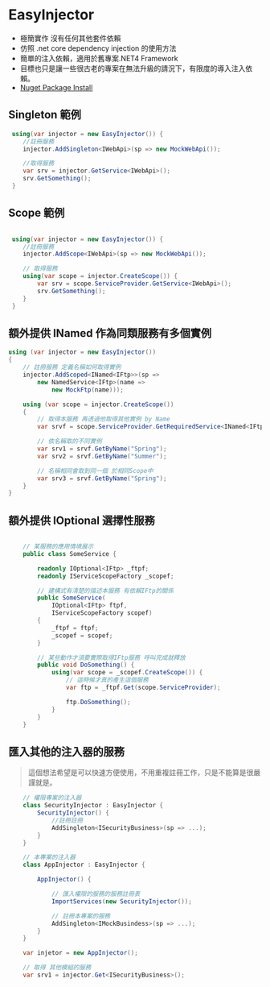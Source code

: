 ﻿# EasyInjector

* 極簡實作 沒有任何其他套件依賴
* 仿照 .net core dependency injection 的使用方法
* 簡單的注入依賴，適用於舊專案.NET4 Framework
* 目標也只是讓一些很古老的專案在無法升級的請況下，有限度的導入注入依賴。
* [Nuget Package Install](https://www.nuget.org/packages/EasyInjector/)


## Singleton 範例
``` C#
 using(var injector = new EasyInjector()) {
	//註冊服務
	injector.AddSingleton<IWebApi>(sp => new MockWebApi());

	//取得服務
	var srv = injector.GetService<IWebApi>();
	srv.GetSomething();
 }

```

## Scope 範例
``` C#

 using(var injector = new EasyInjector()) {
	//註冊服務
 	injector.AddScope<IWebApi>(sp => new MockWebApi());

	// 取得服務
	using(var scope = injector.CreateScope()) {
		var srv = scope.ServiceProvider.GetService<IWebApi>();
		srv.GetSomething();
	}
 }
```

## 額外提供 INamed 作為同類服務有多個實例
``` C#
using (var injector = new EasyInjector())
{
	// 註冊服務 定義名稱如何取得實例
    injector.AddScoped<INamed<IFtp>>(sp =>
        new NamedService<IFtp>(name =>
            new MockFtp(name)));

    using (var scope = injector.CreateScope())
    {
		// 取得本服務 再透過他取得其他實例 by Name
        var srvf = scope.ServiceProvider.GetRequiredService<INamed<IFtp>>();

		// 依名稱取的不同實例
        var srv1 = srvf.GetByName("Spring");
        var srv2 = srvf.GetByName("Summer");

		// 名稱相同會取到同一個 於相同Scope中
		var srv3 = srvf.GetByName("Spring");
    }
}
```

## 額外提供 IOptional 選擇性服務
``` C#

	// 某服務的應用情境展示
	public class SomeService {

		readonly IOptional<IFtp> _ftpf;
		readonly IServiceScopeFactory _scopef;

		// 建構式有清楚的描述本服務 有依賴IFtp的關係
		public SomeService(
			IOptional<IFtp> ftpf,
			IServiceScopeFactory scopef)
		{
			_ftpf = ftpf;
			_scopef = scopef;
		}

		// 某些動作才須要實際取得IFtp服務 呼叫完成就釋放
		public void DoSomething() {
			using(var scope = _scopef.CreateScope()) {
				// 這時候才真的產生這個服務
				var ftp = _ftpf.Get(scope.ServiceProvider);

				ftp.DoSomething();
			}
		}
	}

```

## 匯入其他的注入器的服務
> 這個想法希望是可以快速方便使用，不用重複註冊工作，只是不能算是很嚴謹就是。
``` C#
	// 權限專案的注入器
	class SecurityInjector : EasyInjector {
		SecurityInjector() {
			//註冊註冊
			AddSingleton<ISecurityBusiness>(sp => ...);
		}
	}

	// 本專案的注入器
	class AppInjector : EasyInjector {

		AppInjector() {

			// 匯入權限的服務的服務註冊表
			ImportServices(new SecurityInjector());

			// 註冊本專案的服務
			AddSingleton<IMockBusindess>(sp => ...);
		}
	}

	var injetor = new AppInjector();

	// 取得 其他模組的服務
	var srv1 = injector.Get<ISecurityBusiness>();

```